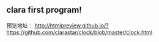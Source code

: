 ## clara first program!

预览地址：  http://htmlpreview.github.io/?https://github.com/clarastar/clock/blob/master/clock.html
